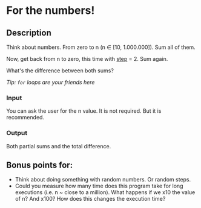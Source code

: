 # For the numbers!

## Description

Think about numbers. From zero to n (n ∈ [10, 1.000.000]). Sum all of them.

Now, get back from n to zero, this time with [step](https://docs.python.org/3/library/functions.html#func-range) = 2. Sum again.

What's the difference between both sums?

_Tip: `for` loops are your friends here_

### Input

You can ask the user for the n value. It is not required. But it is recommended.

### Output

Both partial sums and the total difference.

## Bonus points for:
- Think about doing something with random numbers. Or random steps.
- Could you measure how many time does this program take for long executions (i.e. n ~ close to a million). What happens if we x10 the value of n? And x100? How does this changes the execution time?